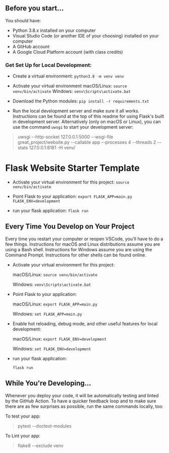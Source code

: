 ## Before you start...

You should have:

- Python 3.8.x installed on your computer
- Visual Studio Code (or another IDE of your choosing) installed on your computer
- A GitHub account
- A Google Cloud Platform account (with class credits)

### Get Set Up for Local Development:

- Create a virtual environment: `python3.8 -m venv venv`

- Activate your virtual environment
  macOS/Linux: `source venv/bin/activate`
  Windows: `venv\Scripts\activate.bat`

- Download the Python modules: `pip install -r requirements.txt`

- Run the local development server and make sure it all works. Instructions can be found at the top of this readme for using Flask's built in development server. Alternatively (only on macOS or Linux), you can use the command `uwsgi` to start your development server:

> uwsgi --http-socket 127.0.0.1:5000 --wsgi-file great_project/website.py --callable app --processes 4 --threads 2 --stats 127.0.0.1:8181 -H venv/

# Flask Website Starter Template

- Activate your virtual environment for this project: `source venv/bin/activate`

- Point Flask to your application: `export FLASK_APP=main.py FLASK_ENV=development`

- run your flask application: `flask run`

## Every Time You Develop on Your Project

Every time you restart your computer or reopen VSCode, you'll have to do a few things. Instructions for macOS and Linux distributions assume you are using a Bash shell. Instructions for Windows assume you are using the Command Prompt. Instructions for other shells can be found online.

- Activate your virtual environment for this project:

  macOS/Linux: `source venv/bin/activate`

  Windows: `venv\Scripts\activate.bat`

- Point Flask to your application:

  macOS/Linux: `export FLASK_APP=main.py`

  Windows: `set FLASK_APP=main.py`

- Enable hot reloading, debug mode, and other useful features for local development:

  macOS/Linux: `export FLASK_ENV=development`

  Windows: `set FLASK_ENV=development`

- run your flask application:

  `flask run`

## While You're Developing...

Whenever you deploy your code, it will be automatically testing and linted by the GitHub Action. To have a quicker feedback loop and to make sure there are as few surprises as possible, run the same commands locally, too:

To test your app:

> pytest --doctest-modules

To Lint your app:

> flake8 --exclude venv
